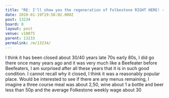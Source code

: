 ```yaml
---
title: "RE: I'll show you the regeneration of Folkestone RIGHT HERE! - 13234"
date: 2010-01-19T19:58:02.000Z
post: 13234
board: 8
layout: post
venue: v10875
parent: 13233
permalink: /m/13234/
---
```

I think it has been closed about 30/40 years late 70s early 80s, I did go there once many years ago and it was very much like a Beefeater before Beefeaters, I am surprised after all these years that it is in such good condition.  I cannot recall why it closed, I think it was a reasonably popular place.  Would be interested to see if there are any menus remaining, I imagine a three course meal was about 2,50, wine about 1 a bottle and beer less than 50p and the average Folkestone weekly wage about 30
